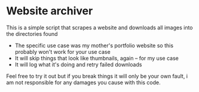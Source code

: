 # Website archiver

This is a simple script that scrapes a website and downloads all images into the directories found

* The specific use case was my mother's portfolio website so this probably won't work for your use case
* It will skip things that look like thumbnails, again – for my use case
* It will log what it's doing and retry failed downloads

Feel free to try it out but if you break things it will only be your own fault, i am not responsible for any damages you cause with this code.
